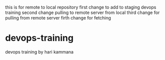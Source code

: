 this is for remote  to local repository 
first change to add to staging devops training 
second change pulling to remote server from local
third change for pulling from remote server
firth change for fetching
# devops-training
devops training  by hari kammana
